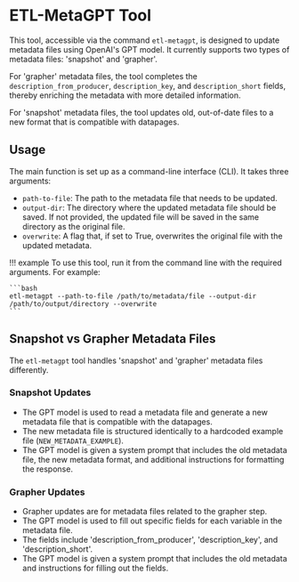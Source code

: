 # ETL-MetaGPT Tool

This tool, accessible via the command `etl-metagpt`, is designed to update metadata files using OpenAI's GPT model. It currently supports two types of metadata files: 'snapshot' and 'grapher'.

For 'grapher' metadata files, the tool completes the `description_from_producer`, `description_key`, and `description_short` fields, thereby enriching the metadata with more detailed information.

For 'snapshot' metadata files, the tool updates old, out-of-date files to a new format that is compatible with datapages.

## Usage
The main function is set up as a command-line interface (CLI). It takes three arguments:

- `path-to-file`: The path to the metadata file that needs to be updated.
- `output-dir`: The directory where the updated metadata file should be saved. If not provided, the updated file will be saved in the same directory as the original file.
- `overwrite`: A flag that, if set to True, overwrites the original file with the updated metadata.

!!! example
    To use this tool, run it from the command line with the required arguments. For example:

    ```bash
    etl-metagpt --path-to-file /path/to/metadata/file --output-dir /path/to/output/directory --overwrite
    ```


## Snapshot vs Grapher Metadata Files

The `etl-metagpt` tool handles 'snapshot' and 'grapher' metadata files differently.

### Snapshot Updates

- The GPT model is used to read a metadata file and generate a new metadata file that is compatible with the datapages.
- The new metadata file is structured identically to a hardcoded example file (`NEW_METADATA_EXAMPLE`).
- The GPT model is given a system prompt that includes the old metadata file, the new metadata format, and additional instructions for formatting the response.


### Grapher Updates

- Grapher updates are for metadata files related to the grapher step.
- The GPT model is used to fill out specific fields for each variable in the metadata file.
- The fields include 'description_from_producer', 'description_key', and 'description_short'.
- The GPT model is given a system prompt that includes the old metadata and instructions for filling out the fields.

